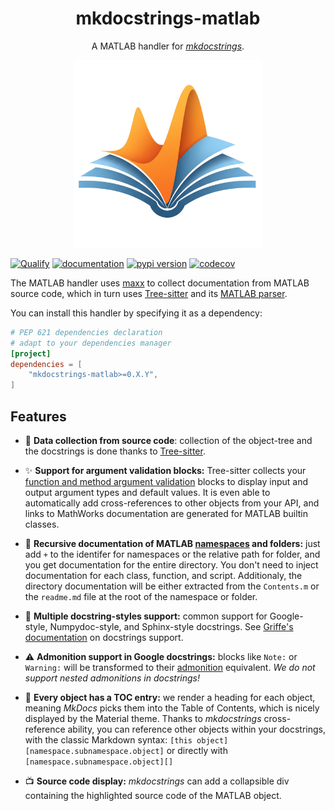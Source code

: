 <!-- --8<-- [start:header] -->

<h1 align="center">mkdocstrings-matlab</h1>

<p align="center">A MATLAB handler for <a href="https://github.com/mkdocstrings/mkdocstrings"><i>mkdocstrings</i></a>.</p>

<p align="center"><img width=300px src="logo.png"></p>

[![Qualify](https://github.com/watermarkhu/mkdocstrings-matlab/actions/workflows/qualify.yaml/badge.svg?branch=main)](https://github.com/watermarkhu/mkdocstrings-matlab/actions/workflows/qualify.yaml)
[![documentation](https://img.shields.io/badge/docs-mkdocs-708FCC.svg?style=flat)](https://watermarkhu.nl/mkdocstrings-matlab)
[![pypi version](https://img.shields.io/pypi/v/mkdocstrings-matlab.svg)](https://pypi.org/project/mkdocstrings-matlab/)
[![codecov](https://codecov.io/github/watermarkhu/mkdocstrings-matlab/graph/badge.svg?token=T2csKmj2o2)](https://codecov.io/github/watermarkhu/mkdocstrings-matlab)

The MATLAB handler uses [maxx](https://github.com/watermarkhu/maxx) to collect documentation from MATLAB source code, which in turn uses [Tree-sitter](https://tree-sitter.github.io/tree-sitter/) and its [MATLAB parser](https://github.com/acristoffers/tree-sitter-matlab).

You can install this handler by specifying it as a dependency:

```toml title="pyproject.toml"
# PEP 621 dependencies declaration
# adapt to your dependencies manager
[project]
dependencies = [
    "mkdocstrings-matlab>=0.X.Y",
]
```

<!-- --8<-- [end:header] -->
<!-- --8<-- [start:footer] -->

## Features

- 🤖 **Data collection from source code**: collection of the object-tree and the docstrings is done thanks to
  [Tree-sitter](https://tree-sitter.github.io/tree-sitter/).

- ✨ **Support for argument validation blocks:** Tree-sitter collects your [function and method argument validation](https://mathworks.com/help/matlab/matlab_prog/function-argument-validation-1.html)
   blocks to display input and output argument types and default values. 
   It is even able to automatically add cross-references to other objects from your API, and links to MathWorks documentation are generated for MATLAB builtin classes. 

- 🔁 **Recursive documentation of MATLAB [namespaces](https://mathworks.com/help/matlab/matlab_oop/namespaces.html) and folders:** 
  just add `+` to the identifer for namespaces or the relative path for folder, and you get documentation for the entire directory. You don't need to inject documentation for each class, function, and script. Additionaly, the directory documentation will be either extracted from the `Contents.m` or the `readme.md` file at the root of the namespace or folder.

- 📄 **Multiple docstring-styles support:** common support for Google-style, Numpydoc-style,
  and Sphinx-style docstrings. See [Griffe's documentation](https://mkdocstrings.github.io/griffe/docstrings/) on docstrings support.

- ⚠️ **Admonition support in Google docstrings:** blocks like `Note:` or `Warning:` will be transformed
  to their [admonition](https://squidfunk.github.io/mkdocs-material/reference/admonitions/) equivalent.
  *We do not support nested admonitions in docstrings!*

- 🔗 **Every object has a TOC entry:** we render a heading for each object, meaning *MkDocs* picks them into the Table
  of Contents, which is nicely displayed by the Material theme. Thanks to *mkdocstrings* cross-reference ability,
  you can reference other objects within your docstrings, with the classic Markdown syntax:
  `[this object][namespace.subnamespace.object]` or directly with `[namespace.subnamespace.object][]`

- 📺 **Source code display:** *mkdocstrings* can add a collapsible div containing the highlighted source code of the MATLAB object.

<!-- --8<-- [end:footer] -->
